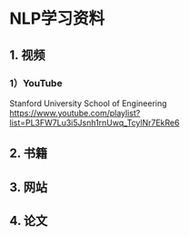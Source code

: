 # NLP学习资料

## 1. 视频

###  1）YouTube

Stanford University School of Engineering
<https://www.youtube.com/playlist?list=PL3FW7Lu3i5Jsnh1rnUwq_TcylNr7EkRe6>



## 2. 书籍



## 3. 网站



## 4. 论文



